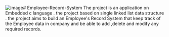 ![image](https://github.com/Abdelazezs/Employee-Record-System/assets/135833832/e33dc4f6-349c-41f6-8656-3e260b8af42a)# Employee-Record-System
The project is an application on Embedded c language .
the project based on single linked list data structure .
 the project aims to build an Employee's Record System that keep track of the Employee data in company and be able to add ,delete and modify any required records.
